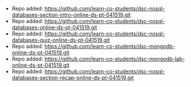 
- Repo added: https://github.com/learn-co-students/dsc-nosql-databases-section-intro-online-ds-pt-041519.git
- Repo added: https://github.com/learn-co-students/dsc-nosql-databases-online-ds-pt-041519.git
- Repo added: https://github.com/learn-co-students/dsc-nosql-databases-quiz-online-ds-pt-041519.git
- Repo added: https://github.com/learn-co-students/dsc-mongodb-online-ds-pt-041519.git
- Repo added: https://github.com/learn-co-students/dsc-mongodb-lab-online-ds-pt-041519.git
- Repo added: https://github.com/learn-co-students/dsc-nosql-databases-section-recap-online-ds-pt-041519.git